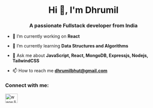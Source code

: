 <h1 align="center">Hi 👋, I'm Dhrumil</h1>
<h3 align="center">A passionate Fullstack developer from India</h3>

- 🔭 I’m currently working on **React**

- 🌱 I’m currently learning **Data Structures and Algorithms**

- 💬 Ask me about **JavaScript, React, MongoDB, Expressjs, Nodejs, TailwindCSS**

- 📫 How to reach me **dhrumilbhut@gmail.com**

<h3 align="left">Connect with me:</h3>
<p align="left">
<a href="https://www.linkedin.com/in/dhrumil-bhut-921999215/" target="blank"><img align="center" src="https://raw.githubusercontent.com/rahuldkjain/github-profile-readme-generator/master/src/images/icons/Social/linked-in-alt.svg" alt="www.linkedin.com/in/keval-rabadiya-496842203" height="30" width="40" /></a>
</p>
